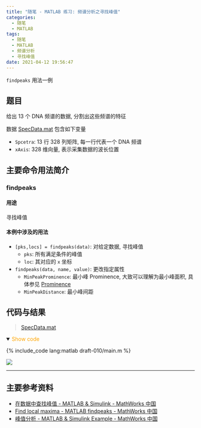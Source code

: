 ```yaml
---
title: "随笔 - MATLAB 练习: 频谱分析之寻找峰值"
categories:
  - 随笔
  - MATLAB
tags:
  - 随笔
  - MATLAB
  - 频谱分析
  - 寻找峰值
date: 2021-04-12 19:56:47
---
```


`findpeaks` 用法一例

<!-- more -->

## 题目

给出 13 个 DNA 频谱的数据, 分割出这些频谱的特征

数据 [SpecData.mat](SpecData.mat) 包含如下变量

- `Spcetra`: 13 行 328 列矩阵, 每一行代表一个 DNA 频谱
- `xAxis`: 328 维向量, 表示采集数据的波长位置

## 主要命令用法简介

### findpeaks

#### 用途

寻找峰值

#### 本例中涉及的用法

- `[pks,locs] = findpeaks(data)`: 对给定数据, 寻找峰值
  - `pks`: 所有满足条件的峰值
  - `loc`: 其对应的 `x` 坐标
- `findpeaks(data, name, value)`: 更改指定属性
  - `MinPeakProminence`: 最小峰 Prominence, 大致可以理解为最小峰面积, 具体参见 [Prominence](https://ww2.mathworks.cn/help/signal/ref/findpeaks.html#buff2uu)
  - `MinPeakDistance`: 最小峰间距

## 代码与结果

> [SpecData.mat](SpecData.mat)

<details open>
<summary><font color='orange'>Show code</font></summary>

{% include_code lang:matlab draft-010/main.m %}

</details>

![](fig1.svg)

---

## 主要参考资料

- [在数据中查找峰值 - MATLAB & Simulink - MathWorks 中国](https://ww2.mathworks.cn/help/signal/ug/find-peaks-in-data.html)
- [Find local maxima - MATLAB findpeaks - MathWorks 中国](https://ww2.mathworks.cn/help/signal/ref/findpeaks.html)
- [峰值分析 - MATLAB & Simulink Example - MathWorks 中国](https://ww2.mathworks.cn/help/signal/ug/peak-analysis.html)
